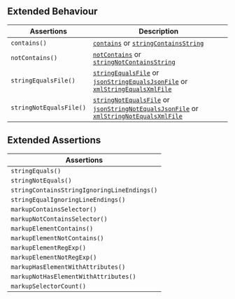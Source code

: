 ## Extended Behaviour
| Assertions              | Description |
| ----------------------- | ----------- |
| `contains()`            | [`contains`][contains] or [`stringContainsString`][stringCS] |
| `notContains()`         | [`notContains`][contains] or [`stringNotContainsString`][stringCS] |
| `stringEqualsFile()`    | [`stringEqualsFile`][stringEF] or [`jsonStringEqualsJsonFile`][jsonSEJF] or [`xmlStringEqualsXmlFile`][xmlSEXF] |
| `stringNotEqualsFile()` | [`stringNotEqualsFile`][stringEF] or [`jsonStringNotEqualsJsonFile`][jsonSEJF] or [`xmlStringNotEqualsXmlFile`][xmlSEXF] |

[contains]: https://phpunit.readthedocs.io/en/stable/assertions.html#assertcontains
[stringCS]: https://phpunit.readthedocs.io/en/stable/assertions.html#assertstringcontainsstring
[stringEF]: https://phpunit.readthedocs.io/en/stable/assertions.html#assertstringequalsfile
[jsonSEJF]: https://phpunit.readthedocs.io/en/stable/assertions.html#assertjsonstringequalsjsonfile
[xmlSEXF]: https://phpunit.readthedocs.io/en/stable/assertions.html#assertxmlstringequalsxmlfile

## Extended Assertions 
| Assertions                                  |
| ------------------------------------------- |
| `stringEquals()`                            |
| `stringNotEquals()`                         |
| `stringContainsStringIgnoringLineEndings()` |
| `stringEqualIgnoringLineEndings()`          |
| `markupContainsSelector()`                  |
| `markupNotContainsSelector()`               |
| `markupElementContains()`                   |
| `markupElementNotContains()`                |
| `markupElementRegExp()`                     |
| `markupElementNotRegExp()`                  |
| `markupHasElementWithAttributes()`          |
| `markupNotHasElementWithAttributes()`       |
| `markupSelectorCount()`                     |

